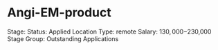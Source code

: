 # Angi-EM-product

Stage: Status: Applied
Location Type: remote
Salary: $130,000-$230,000
Stage Group: Outstanding Applications